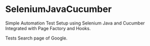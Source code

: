 # SeleniumJavaCucumber

Simple Automation Test Setup using Selenium Java and Cucumber
Integrated with Page Factory and Hooks.

Tests Search page of Google.
